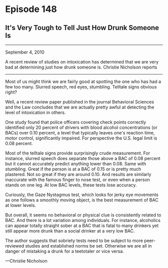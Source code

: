 # Episode 148

## It's Very Tough to Tell Just How Drunk Someone Is

---

September 4, 2010

A recent review of studies on intoxication has determined that we are very bad at determining just how drunk someone is. Christie Nicholson reports

---

Most of us might think we are fairly good at spotting the one who has had a few too many. Slurred speech, red eyes, stumbling. Telltale signs obvious right?

Well, a recent review paper published in the journal Behavioral Sciences and the Law concludes that we are actually pretty awful at detecting the level of intoxication in others.

One study found that police officers covering check points correctly identified only 20 percent of drivers with blood alcohol concentrations (or BACs) over 0.10 percent, a level that typically leaves one's reaction time, motor control, significantly impaired. For perspective the U.S. legal limit is 0.08 percent.

Most of the telltale signs provide surprisingly crude measurement. For instance, slurred speech does separate those above a BAC of 0.08 percent but it cannot accurately predict anything lower than 0.08. Same with stumbling. Great if the person is at a BAC of 0.15 or is pretty much plastered. Not so great if they are around 0.10. And results are similarly inaccurate with the famous finger to nose test, or even when a person stands on one leg. At low BAC levels, these tests lose accuracy.

Curiously, the Gaze Nystagmus test, which looks for jerky eye movements as one follows a smoothly moving object, is the best measurement of BAC at lower levels.

But overall, it seems no behavioral or physical clue is consistently related to BAC. And there is a lot variation among individuals. For instance, alcoholics can appear totally straight sober at a BAC that is fatal to many drinkers yet still appear more drunk than a social drinker at a very low BAC.

The author suggests that sobriety tests need to be subject to more peer-reviewed studies and established norms be set. Otherwise we are all in danger of mistaking a drunk for a teetotaler or vice versa.

—Christie Nicholson

